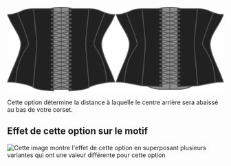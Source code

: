 ![L'option de drop arrière sur Cathrin](./backdrop.svg)

Cette option détermine la distance à laquelle le centre arrière sera abaissé au bas de votre corset.

## Effet de cette option sur le motif

![Cette image montre l'effet de cette option en superposant plusieurs variantes qui ont une valeur différente pour cette option](cathrin\_backdrop\_sample.svg "Effet de cette option sur le motif")
